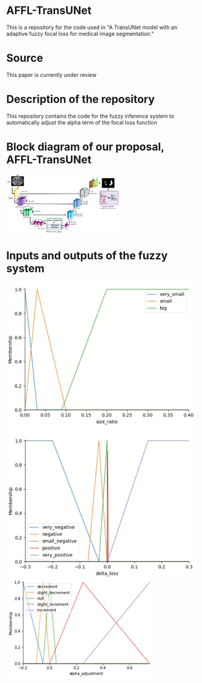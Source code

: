 # AFFL-TransUNet
This is a repository for the code used in "A TransUNet model with an adaptive fuzzy focal loss for medical image segmentation."
# Source
This paper is currently under review 

# Description of the repository
This repository contains the code for the fuzzy inference system to automatically adjust the alpha term of the focal loss function 

# Block diagram of our proposal, AFFL-TransUNet
<img src='Figures/Diagram.png' width='300'>

# Inputs and outputs of the fuzzy system
![Alt Text](Figures/FuzzyInput1.png) 
![Alt Text](Figures/FuzzyInput2.png) 
![Alt Text](Figures/FuzzyOutput.png) 
